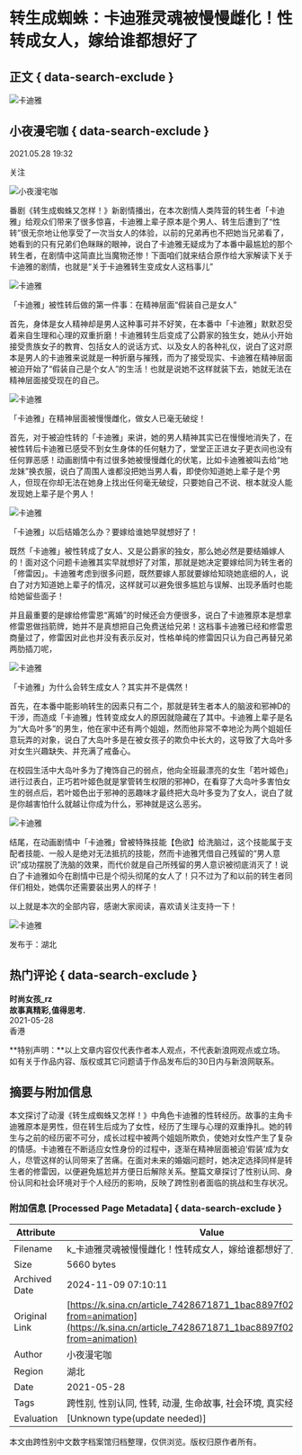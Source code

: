 # 转生成蜘蛛：卡迪雅灵魂被慢慢雌化！性转成女人，嫁给谁都想好了

## 正文 { data-search-exclude }


![卡迪雅](https://n.sinaimg.cn/sinakd10219/172/w86h86/20200413/8663-isehnni9163767.jpg)

## 小夜漫宅咖 { data-search-exclude }

2021.05.28 19:32

关注

![小夜漫宅咖](https://n.sinaimg.cn/default/2fb77759/20151125/320X320.png)

番剧《转生成蜘蛛又怎样！》新剧情播出，在本次剧情人类阵营的转生者「卡迪雅」给观众们带来了很多惊喜，卡迪雅上辈子原本是个男人、转生后遭到了“性转”很无奈地让他享受了一次当女人的体验，以前的兄弟再也不把她当兄弟看了，她看到的只有兄弟们色眯眯的眼神，说白了卡迪雅无疑成为了本番中最尴尬的那个转生者，在剧情中这简直比当魔物还惨！下面咱们就来结合原作给大家解读下关于卡迪雅的剧情，也就是“关于卡迪雅转生变成女人这档事儿”

![卡迪雅](http://k.sinaimg.cn/n/sinakd2021528s/201/w640h361/20210528/8baf-kquziii1116289.jpg/w700d1q75cms.jpg)

「卡迪雅」被性转后做的第一件事：在精神层面“假装自己是女人”

首先，身体是女人精神却是男人这种事可并不好笑，在本番中「卡迪雅」默默忍受着来自生理和心理的双重折磨！卡迪雅转生后变成了公爵家的独生女，她从小开始接受贵族女子的教育、包括女人的说话方式、以及女人的各种礼仪，说白了这对原本是男人的卡迪雅来说就是一种折磨与摧残，而为了接受现实、卡迪雅在精神层面被迫开始了“假装自己是个女人”的生活！也就是说她不这样就装下去，她就无法在精神层面接受现在的自己。

![卡迪雅](http://k.sinaimg.cn/n/sinakd2021528s/202/w640h362/20210528/b20e-kquziii1116290.jpg/w700d1q75cms.jpg)

「卡迪雅」在精神层面被慢慢雌化，做女人已毫无破绽！

首先，对于被迫性转的「卡迪雅」来讲，她的男人精神其实已在慢慢地消失了，在被性转后卡迪雅已感受不到女生身体的任何魅力了，堂堂正正进女子更衣间也没有任何罪恶感！动画剧情中有过很多她被慢慢雌化的伏笔，比如卡迪雅被叫去给“地龙妹”换衣服，说白了周围人谁都没把她当男人看，即使你知道她上辈子是个男人，但现在你却无法在她身上找出任何毫无破绽，只要她自己不说、根本就没人能发现她上辈子是个男人！

![卡迪雅](http://k.sinaimg.cn/n/sinakd2021528s/200/w640h360/20210528/6c38-kquziii1116357.jpg/w700d1q75cms.jpg)

「卡迪雅」以后结婚怎么办？要嫁给谁她早就想好了！

既然「卡迪雅」被性转成了女人、又是公爵家的独女，那么她必然是要结婚嫁人的！面对这个问题卡迪雅其实早就想好了对策，那就是她决定要嫁给同为转生者的「修雷因」。卡迪雅考虑到很多问题，既然要嫁人那就要嫁给知晓她底细的人，说白了对方知道她上辈子的情况，这样就可以避免很多尴尬与误解、出现矛盾时也能给她留些面子！

并且最重要的是嫁给修雷恩“离婚”的时候还会方便很多，说白了卡迪雅原本是想拿修雷恩做挡箭牌，她并不是真想把自己免费送给兄弟！这档事卡迪雅已经和修雷恩商量过了，修雷因对此也并没有表示反对，性格单纯的修雷因只认为自己再替兄弟两肋插刀呢，

![卡迪雅](http://k.sinaimg.cn/n/sinakd2021528s/199/w640h359/20210528/8c45-kquziii1116358.jpg/w700d1q75cms.jpg)

「卡迪雅」为什么会转生成女人？其实并不是偶然！

首先，在本番中能影响转生的因素只有二个，那就是转生者本人的脑波和邪神D的干涉，而造成「卡迪雅」性转变成女人的原因就隐藏在了其中。卡迪雅上辈子是名为“大岛叶多”的男生，他在家中还有两个姐姐，然而他非常不幸地沦为两个姐姐任意玩弄的对象，说白了大岛叶多是在被女孩子的欺负中长大的，这导致了大岛叶多对女生兴趣缺失、并充满了戒备心。

在校园生活中大岛叶多为了掩饰自己的弱点，他向全班最漂亮的女生「若叶姬色」进行过表白，正巧若叶姬色就是掌管转生权限的邪神D，在看穿了大岛叶多害怕女生的弱点后，若叶姬色出于邪神的恶趣味才最终把大岛叶多变为了女人，说白了就是你越害怕什么就越让你成为什么，邪神就是这么恶劣。

![卡迪雅](http://k.sinaimg.cn/n/sinakd2021528s/188/w640h348/20210528/4747-kquziii1116446.jpg/w700d1q75cms.jpg)

结尾，在动画剧情中「卡迪雅」曾被特殊技能【色欲】给洗脑过，这个技能属于支配者技能、一般人是绝对无法抵抗的技能，然而卡迪雅凭借自己残留的“男人意识”成功摆脱了洗脑的效果，而代价就是自己所残留的男人意识被彻底消灭了！说白了卡迪雅如今在剧情中已是个彻头彻尾的女人了！只不过为了和以前的转生者同伴们相处，她偶尔还需要装出男人的样子！

以上就是本次的全部内容，感谢大家阅读，喜欢请关注支持一下！

![卡迪雅](http://k.sinaimg.cn/n/sinakd2021528s/201/w640h361/20210528/2716-kquziii1116447.jpg/w700d1q75cms.jpg)

发布于：湖北

## 热门评论 { data-search-exclude }

**时尚女孩_rz**  
**故事真精彩,值得思考.**  
2021-05-28  
香港  

**特别声明：**以上文章内容仅代表作者本人观点，不代表新浪网观点或立场。如有关于作品内容、版权或其它问题请于作品发布后的30日内与新浪网联系。

## 摘要与附加信息

<!-- tcd_abstract -->
本文探讨了动漫《转生成蜘蛛又怎样！》中角色卡迪雅的性转经历。故事的主角卡迪雅原本是男性，但在转生后成为了女性，经历了生理与心理的双重挣扎。她的转生与之前的经历密不可分，成长过程中被两个姐姐所欺负，使她对女性产生了复杂的情感。卡迪雅在不断适应女性身份的过程中，逐渐在精神层面被迫‘假装’成为女人，尽管这样的认同带来了苦痛。在面对未来的婚姻问题时，她决定选择同样是转生者的修雷因，以便避免尴尬并方便日后解除关系。整篇文章探讨了性别认同、身份认同和社会环境对于个人经历的影响，反映了跨性别者面临的挑战和生存状况。
<!-- tcd_abstract_end -->

### 附加信息 [Processed Page Metadata] { data-search-exclude }

| Attribute       | Value                                  |
|-----------------|----------------------------------------|
| Filename        | k_卡迪雅灵魂被慢慢雌化！性转成女人，嫁给谁都想好了_-_新浪.md                             |
| Size            | 5660 bytes                           |
| Archived Date   | 2024-11-09 07:10:11                             |
| Original Link   | [https://k.sina.cn/article_7428671871_1bac8897f02000sxcd.html?from=animation](https://k.sina.cn/article_7428671871_1bac8897f02000sxcd.html?from=animation)                       |
| Author          | 小夜漫宅咖                               |
| Region          | 湖北                               |
| Date            | 2021-05-28                                 |
| Tags            | 跨性别, 性别认同, 性转, 动漫, 生命故事, 社会环境, 真实经历                                 |
| Evaluation            | [Unknown type(update needed)]                                 |
<!-- tcd_table_end -->

本文由跨性别中文数字档案馆归档整理，仅供浏览。版权归原作者所有。

